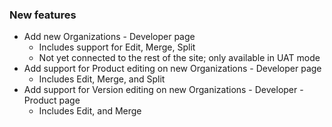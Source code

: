 
### New features
* Add new Organizations - Developer page
  * Includes support for Edit, Merge, Split
  * Not yet connected to the rest of the site; only available in UAT mode
* Add support for Product editing on new Organizations - Developer page
  * Includes Edit, Merge, and Split
* Add support for Version editing on new Organizations - Developer - Product page
  * Includes Edit, and Merge
